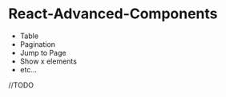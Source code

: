 # React-Advanced-Components

- Table
- Pagination  
- Jump to Page 
- Show x elements 
- etc...    
     
//TODO
  
 
